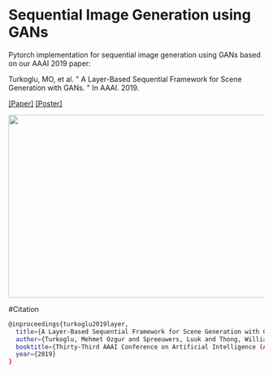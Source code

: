 # Sequential Image Generation using GANs

Pytorch implementation for sequential image generation using GANs based on our AAAI 2019 paper:

Turkoglu, MO, et al. " A Layer-Based Sequential Framework for Scene Generation with GANs. " 
In AAAI. 2019.

[[Paper]](https://arxiv.org/abs/1902.00671) [[Poster]](https://drive.google.com/open?id=1MJhVce9a5jWI6GnW45k4gNFGe-Jie0-z) 



<img src="https://raw.githubusercontent.com/0zgur0/Seq_Scene_Gen/master/imgs/intro.png" width="600" height="360">

#Citation
```bash
@inproceedings{turkoglu2019layer,
  title={A Layer-Based Sequential Framework for Scene Generation with GANs},
  author={Turkoglu, Mehmet Ozgur and Spreeuwers, Luuk and Thong, William and Kicanaoglu, Berkay},
  booktitle={Thirty-Third AAAI Conference on Artificial Intelligence (AAAI-19)},
  year={2019}
}
```
